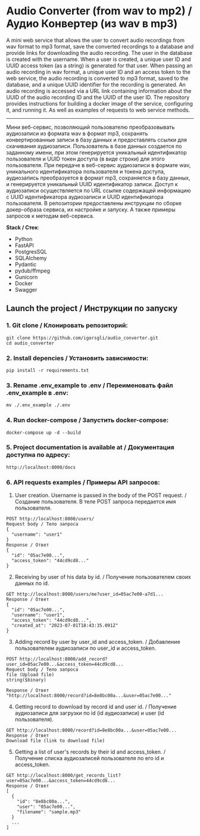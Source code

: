 # Audio Converter (from wav to mp2) / Аудио Конвертер (из wav в mp3)
A mini web service that allows the user to convert audio recordings from wav format to mp3 format, save the converted recordings to a database and provide links for downloading the audio recording.
The user in the database is created with the username. When a user is created, a unique user ID and UUID access token (as a string) is generated for that user.
When passing an audio recording in wav format, a unique user ID and an access token to the web service, the audio recording is converted to mp3 format, saved to the database, and a unique UUID identifier for the recording is generated.
An audio recording is accessed via a URL link containing information about the UUID of the audio recording ID and the UUID of the user ID.
The repository provides instructions for building a docker image of the service, configuring it, and running it. As well as examples of requests to web service methods.
***********************
Мини веб-сервис, позволяющий пользователю преобразовывать аудиозаписи из формата wav в формат mp3, сохранять конвертированные записи в базу данных и предоставлять ссылки для скачивания аудиозаписи.
Пользователь в базе данных создается по заданному имени, при этом генерируется уникальный идентификатор пользователя и UUID токен доступа (в виде строки) для этого пользователя.
При передаче в веб-сервис аудиозаписи в формате wav, уникального идентификатора пользователя и токена доступа, аудиозапись преобразуется в формат mp3, сохраняется в базу данных, и генерируется уникальный UUID идентификатор записи.
Доступ к аудиозаписи осуществляется по URL ссылке содержащей информацию c UUID идентификатора аудиозаписи и UUID идентификатора пользователя.
В репозитории предоставлены инструкции по сборке докер-образа сервиса, их настройке и запуску. А также примеры запросов к методам веб-сервиса.

**Stack / Стек**:
* Python
* FastAPI
* PostgresSQL
* SQLAlchemy
* Pydantic
* pydub/ffmpeg
* Gunicorn
* Docker
* Swagger

## Launch the project / Инструкции по запуску

### 1. Git clone / Клонировать репозиторий:
```
git clone https://github.com/igorsgli/audio_converter.git
cd audio_converter
```
### 2. Install depencies / Установить зависимости:
```
pip install -r requirements.txt
```
### 3. Rename .env_example to .env / Переименовать файл .env_example в .env:
```
mv ./.env_example ./.env
```
### 4. Run docker-compose / Запустить docker-compose:
```
docker-compose up -d --build
```
### 5. Project documentation is available at / Документация доступна по адресу:
```
http://localhost:8000/docs
```
### 6. API requests examples / Примеры API запросов:
1. User creation. Username is passed in the body of the POST request. / Создание пользователя. В теле POST запроса передается имя пользователя.
```
POST http://localhost:8000/users/
Request body / Тело запроса
{
  "username": "user1"
}
Response / Ответ
{
  "id": "05ac7e00...",
  "access_token": "44cd9cd8..."
}
```
2. Receiving by user of his data by id. / Получение пользователем своих данных по id.
```
GET http://localhost:8000/users/me?user_id=05ac7e00-a7d1...
Response / Ответ
{
  "id": "05ac7e00...",
  "username": "user1",
  "access_token": "44cd9cd8...",
  "created_at": "2023-07-01T18:43:35.091Z"
}
```
3. Adding record by user by user_id and access_token. / Добавление пользователем аудиозаписи по user_id и access_token.
```
POST http://localhost:8000/add_record?user_id=05ac7e00...&access_token=44cd9cd8...
Request body / Тело запроса
file (Upload file)
string($binary)

Response / Ответ
"http://localhost:8000/record?id=8e8bc00a...&user=05ac7e00..."
```
4. Getting record to download by record id and user id. / Получение аудиозаписи для загрузки по id (id аудиозаписи) и user (id пользователя).
```
GET http://localhost:8000/record?id=8e8bc00a...&user=05ac7e00...
Response / Ответ
Download file (link to download file)
```
5. Getting a list of user's records by their id and access_token. / Получение списка аудиозаписей пользователя по его id и access_token.
```
GET http://localhost:8000/get_records_list?user=05ac7e00...&access_token=44cd9cd8...
Response / Ответ
[
  {
    "id": "8e8bc00a...",
    "user": "05ac7e00...",
    "filename": "sample.mp3"
  }
  ...
]
```
